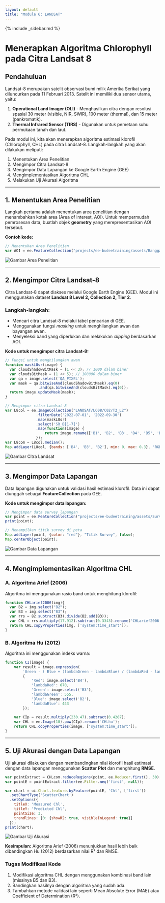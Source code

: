 ```yaml
---
layout: default
title: "Module 6: LANDSAT"
---
```


{% include _sidebar.md %}

# **Menerapkan Algoritma Chlorophyll pada Citra Landsat 8**

## **Pendahuluan**
Landsat-8 merupakan satelit observasi bumi milik Amerika Serikat yang diluncurkan pada 11 Februari 2013. Satelit ini memiliki dua sensor utama, yaitu:
1. **Operational Land Imager (OLI)** - Menghasilkan citra dengan resolusi spasial 30 meter (visible, NIR, SWIR), 100 meter (thermal), dan 15 meter (pankromatik).
2. **Thermal Infrared Sensor (TIRS)** - Digunakan untuk pemetaan suhu permukaan tanah dan laut.

Pada modul ini, kita akan menerapkan algoritma estimasi klorofil (Chlorophyll, CHL) pada citra Landsat-8. Langkah-langkah yang akan dilakukan meliputi:
1. Menentukan Area Penelitian
2. Mengimpor Citra Landsat-8
3. Mengimpor Data Lapangan ke Google Earth Engine (GEE)
4. Mengimplementasikan Algoritma CHL
5. Melakukan Uji Akurasi Algoritma

---

## **1. Menentukan Area Penelitian**

Langkah pertama adalah menentukan area penelitian dengan menambahkan kotak area (Area of Interest, AOI). Untuk mempermudah pemrosesan data, buatlah objek **geometry** yang merepresentasikan AOI tersebut.

**Contoh kode:**
```javascript
// Menentukan Area Penelitian
var AOI = ee.FeatureCollection("projects/ee-budeetraining/assets/Banggai_area"); // Sesuaikan dengan data Anda
```

![Gambar Area Penelitian](https://github.com/manessa-md/BUDEE/assets/108891611/26a62f5c-4e12-4cbf-9629-64e2217afc24)

---

## **2. Mengimpor Citra Landsat-8**
Citra Landsat-8 dapat diakses melalui Google Earth Engine (GEE). Modul ini menggunakan dataset **Landsat 8 Level 2, Collection 2, Tier 2**.

### **Langkah-langkah:**
- Mencari citra Landsat-8 melalui tabel pencarian di GEE.
- Menggunakan fungsi *masking* untuk menghilangkan awan dan bayangan awan.
- Menyeleksi band yang diperlukan dan melakukan *clipping* berdasarkan AOI.

**Kode untuk mengimpor citra Landsat-8:**
```javascript
// Fungsi untuk menghilangkan awan
function maskL8sr(image) {
  var cloudShadowBitMask = (1 << 3); // 1000 dalam biner
  var cloudsBitMask = (1 << 5); // 100000 dalam biner
  var qa = image.select('QA_PIXEL');
  var mask = qa.bitwiseAnd(cloudShadowBitMask).eq(0)
               .and(qa.bitwiseAnd(cloudsBitMask).eq(0));
  return image.updateMask(mask);
}

// Mengimpor citra Landsat-8
var L8col = ee.ImageCollection("LANDSAT/LC08/C02/T2_L2")
              .filterDate('2022-07-01', '2022-09-30')
              .map(maskL8sr)
              .select('SR_B[1-7]')
              .map(function(image) {
                  return image.rename(['B1', 'B2', 'B3', 'B4', 'B5', 'B6', 'B7']).clip(AOI);
              });
var L8com = L8col.median();
Map.addLayer(L8col, {bands: ['B4', 'B3', 'B2'], min: 0, max: 0.3}, "RGB Landsat", false);
```

![Gambar Citra Landsat](https://github.com/manessa-md/BUDEE/assets/108891611/b07d0e81-7aab-4c3e-ba83-719f053ffc0f)

---

## **3. Mengimpor Data Lapangan**
Data lapangan digunakan untuk validasi hasil estimasi klorofil. Data ini dapat diunggah sebagai **FeatureCollection** pada GEE.

**Kode untuk mengimpor data lapangan:**
```javascript
// Mengimpor data survey lapangan
var point = ee.FeatureCollection("projects/ee-budeetraining/assets/Survey_point"); // Sesuaikan dengan aset Anda
print(point);

// Menampilkan titik survey di peta
Map.addLayer(point, {color: "red"}, "Titik Survey", false);
Map.centerObject(point);
```

![Gambar Data Lapangan](https://github.com/manessa-md/BUDEE/assets/108891611/3fce73d3-6862-45de-9455-4bae17c3ce03)

---

## **4. Mengimplementasikan Algoritma CHL**

### **A. Algoritma Arief (2006)**

Algoritma ini menggunakan rasio band untuk menghitung klorofil:
```javascript
function CHLarief2006(img){
  var B2 = img.select("B2");
  var B3 = img.select("B3");
  var rrs = B2.subtract(B3).divide(B2.add(B3));
  var CHL = rrs.multiply(17.912).subtract(0.3343).rename('CHLarief2006');
  return CHL.copyProperties(img, ['system:time_start']);
}
```

### **B. Algoritma Hu (2012)**

Algoritma ini menggunakan indeks warna:
```javascript
function CI(image) {
    var result = image.expression(
        'Green - ( Blue + (lambdaGreen - lambdaBlue) / (lambdaRed - lambdaBlue) * (Red - Blue) )',
        {
            'Red': image.select('B4'),
            'lambdaRed': 670,
            'Green': image.select('B3'),
            'lambdaGreen': 555,
            'Blue': image.select('B2'),
            'lambdaBlue': 443
        });
    
    var CIp = result.multiply(230.47).subtract(0.4287);
    var CHL = ee.Image(10).pow(CIp).rename('CHLhu');
    return CHL.copyProperties(image, ['system:time_start']);
}
```

---

## **5. Uji Akurasi dengan Data Lapangan**

Uji akurasi dilakukan dengan membandingkan nilai klorofil hasil estimasi dengan data lapangan menggunakan **Scatter Plot** dan menghitung **RMSE**.

```javascript
var pointExtract = CHLcom.reduceRegions(point, ee.Reducer.first(), 30);
var pointE = pointExtract.filter(ee.Filter.neq('first', null));

var chart = ui.Chart.feature.byFeature(pointE, 'Chl', ['first'])
  .setChartType('ScatterChart')
  .setOptions({
    titleX: 'Measured Chl',
    titleY: 'Predicted Chl',
    pointSize: 3,
    trendlines: {0: {showR2: true, visibleInLegend: true}}
  });
print(chart);
```


![Gambar Uji Akurasi](https://github.com/manessa-md/BUDEE/assets/108891611/df8b540e-5041-43dd-af74-af3c5c0cd45c)

**Kesimpulan:** Algoritma Arief (2006) menunjukkan hasil lebih baik dibandingkan Hu (2012) berdasarkan nilai R² dan RMSE.

### **Tugas Modifikasi Kode**
1. Modifikasi algoritma CHL dengan menggunakan kombinasi band lain (misalnya B5 dan B3).
2. Bandingkan hasilnya dengan algoritma yang sudah ada.
3. Tambahkan metode validasi lain seperti Mean Absolute Error (MAE) atau Coefficient of Determination (R²).

